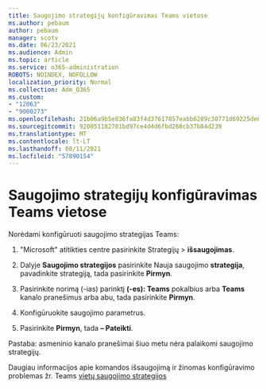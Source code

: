 ```yaml
---
title: Saugojimo strategijų konfigūravimas Teams vietose
ms.author: pebaum
author: pebaum
manager: scotv
ms.date: 06/23/2021
ms.audience: Admin
ms.topic: article
ms.service: o365-administration
ROBOTS: NOINDEX, NOFOLLOW
localization_priority: Normal
ms.collection: Adm_O365
ms.custom:
- "12063"
- "9000273"
ms.openlocfilehash: 21b06a9b5e836fa83f4d37617857eabb6289c30771d69225de662415d513d720
ms.sourcegitcommit: 920051182781bd97ce4d4d6fbd268cb37b84d239
ms.translationtype: MT
ms.contentlocale: lt-LT
ms.lasthandoff: 08/11/2021
ms.locfileid: "57890154"
---
```

# <a name="configure-retention-policies-for-teams-locations"></a>Saugojimo strategijų konfigūravimas Teams vietose

Norėdami konfigūruoti saugojimo strategijas Teams:

1. "Microsoft" atitikties centre pasirinkite Strategijų  >  **išsaugojimas**.

1. Dalyje **Saugojimo strategijos** pasirinkite Nauja saugojimo **strategija**, pavadinkite strategiją, tada pasirinkite **Pirmyn**.

1. Pasirinkite norimą (-ias) parinktį **(-es): Teams** pokalbius arba **Teams** kanalo pranešimus arba abu, tada pasirinkite **Pirmyn**.

1. Konfigūruokite saugojimo parametrus. 

1. Pasirinkite **Pirmyn**, tada **– Pateikti**.

Pastaba: asmeninio kanalo pranešimai šiuo metu nėra palaikomi saugojimo strategijų.

Daugiau informacijos apie komandos išsaugojimą ir žinomas konfigūravimo problemas žr. Teams [vietų saugojimo strategijos](https://docs.microsoft.com/microsoft-365/compliance/create-retention-policies#retention-policy-for-teams-locations)

